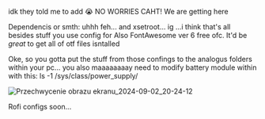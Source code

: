 idk they told me to add :sob:
NO WORRIES CAHT! We are getting here



Dependencis or smth: uhhh  feh... and xsetroot... ig ...i think that's all besides stuff you use config for Also FontAwesome ver 6 free ofc. It'd be *great* to get all of otf files isntalled


Oke, so you gotta put the stuff from those confings to the analogus folders within your pc... you also maaaaaaaay need to modify battery module within with this: ls -1 /sys/class/power_supply/







![Przechwycenie obrazu ekranu_2024-09-02_20-24-12](https://github.com/user-attachments/assets/d3a5b4f3-6121-4e3d-b802-898edcdadd81)






Rofi configs soon...
